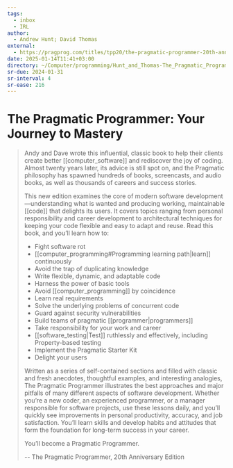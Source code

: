 ```yaml
---
tags:
  - inbox
  - IRL
author:
  - Andrew Hunt; David Thomas
external:
  - https://pragprog.com/titles/tpp20/the-pragmatic-programmer-20th-anniversary-edition/
date: 2025-01-14T11:41+03:00
directory: ~/Computer/programming/Hunt_and_Thomas-The_Pragmatic_Programmer
sr-due: 2024-01-31
sr-interval: 4
sr-ease: 216
---
```


# The Pragmatic Programmer: Your Journey to Mastery

> Andy and Dave wrote this influential, classic book to help their clients
> create better [[computer_software]] and rediscover the joy of coding. Almost
> twenty years later, its advice is still spot on, and the Pragmatic philosophy
> has spawned hundreds of books, screencasts, and audio books, as well as
> thousands of careers and success stories.
>
> This new edition examines the core of modern software
> development—understanding what is wanted and producing working, maintainable
> [[code]] that delights its users. It covers topics ranging from personal
> responsibility and career development to architectural techniques for keeping
> your code flexible and easy to adapt and reuse. Read this book, and you’ll
> learn how to:
>
> - Fight software rot
> - [[computer_programming#Programming learning path|learn]] continuously
> - Avoid the trap of duplicating knowledge
> - Write flexible, dynamic, and adaptable code
> - Harness the power of basic tools
> - Avoid [[computer_programming]] by coincidence
> - Learn real requirements
> - Solve the underlying problems of concurrent code
> - Guard against security vulnerabilities
> - Build teams of pragmatic [[programmer|programmers]]
> - Take responsibility for your work and career
> - [[software_testing|Test]] ruthlessly and effectively, including
>   Property-based testing
> - Implement the Pragmatic Starter Kit
> - Delight your users
>
> Written as a series of self-contained sections and filled with classic and
> fresh anecdotes, thoughtful examples, and interesting analogies, The Pragmatic
> Programmer illustrates the best approaches and major pitfalls of many
> different aspects of software development. Whether you’re a new coder, an
> experienced programmer, or a manager responsible for software projects, use
> these lessons daily, and you’ll quickly see improvements in personal
> productivity, accuracy, and job satisfaction. You’ll learn skills and develop
> habits and attitudes that form the foundation for long-term success in your
> career.
>
> You’ll become a Pragmatic Programmer.
>
> -- The Pragmatic Programmer, 20th Anniversary Edition
